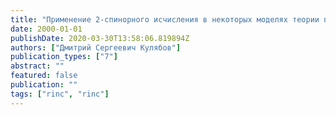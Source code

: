 ```yaml
---
title: "Применение 2-спинорного исчисления в некоторых моделях теории поля"
date: 2000-01-01
publishDate: 2020-03-30T13:58:06.819894Z
authors: ["Дмитрий Сергеевич Кулябов"]
publication_types: ["7"]
abstract: ""
featured: false
publication: ""
tags: ["rinc", "rinc"]
---
```


